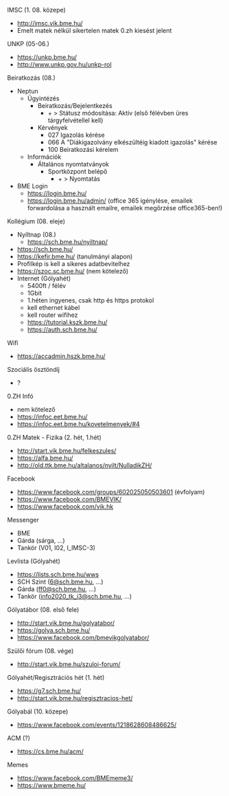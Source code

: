 IMSC (1. 08. közepe)
- http://imsc.vik.bme.hu/
- Emelt matek nélkül sikertelen matek 0.zh kiesést jelent

UNKP (05-06.)
- https://unkp.bme.hu/
- http://www.unkp.gov.hu/unkp-rol

Beiratkozás (08.)
- Neptun
	- Ügyintézés
		- Beiratkozás/Bejelentkezés
			- \+ > Státusz módosítása: Aktív (első félévben üres tárgyfelvétellel kell)
		- Kérvények
			- 027 Igazolás kérése
			- 066 A "Diákigazolvány elkészültéig kiadott igazolás" kérése 
			- 100 Beiratkozási kérelem
	- Információk
		- Általános nyomtatványok
			- Sportközpont belépő
				- \+ > Nyomtatás
- BME Login
	- https://login.bme.hu/
	- https://login.bme.hu/admin/ (office 365 igénylése, emailek forwardolása a használt emailre, emailek megőrzése office365-ben!)

Kollégium (08. eleje)
- Nyíltnap (08.)
	- https://sch.bme.hu/nyiltnap/
- https://sch.bme.hu/
- https://kefir.bme.hu/ (tanulmányi alapon)
- Profilkép is kell a sikeres adatbevitelhez
- https://szoc.sc.bme.hu/ (nem kötelező)
- Internet (Gólyahét)
	- 5400ft / félév
	- 1Gbit
	- 1.héten ingyenes, csak http és https protokol
	- kell ethernet kábel
	- kell router wifihez
	- https://tutorial.kszk.bme.hu/
	- https://auth.sch.bme.hu/

Wifi
- https://accadmin.hszk.bme.hu/

Szociális ösztöndíj
- ?

0.ZH Infó 
- nem kötelező
- https://infoc.eet.bme.hu/
- https://infoc.eet.bme.hu/kovetelmenyek/#4

0.ZH Matek - Fizika (2. hét, 1.hét)
- http://start.vik.bme.hu/felkeszules/
- https://alfa.bme.hu/
- http://old.ttk.bme.hu/altalanos/nyilt/NulladikZH/

Facebook
- https://www.facebook.com/groups/602025050503601 (évfolyam)
- https://www.facebook.com/BMEVIK/
- https://www.facebook.com/vik.hk

Messenger
- BME
- Gárda (sárga, ...)
- Tankör (V01, I02, I_IMSC-3)

Levlista (Gólyahét)
- https://lists.sch.bme.hu/wws
- SCH Szint (6@sch.bme.hu, ...)
- Gárda (ff0@sch.bme.hu, ...)
- Tankör (info2020_tk_i3@sch.bme.hu, ...)

Gólyatábor (08. első fele)
- http://start.vik.bme.hu/golyatabor/
- https://golya.sch.bme.hu/
- https://www.facebook.com/bmevikgolyatabor/

Szülői fórum (08. vége)
- http://start.vik.bme.hu/szuloi-forum/

Gólyahét/Regisztrációs hét (1. hét)
- https://g7.sch.bme.hu/
- http://start.vik.bme.hu/regisztracios-het/

Gólyabál (10. közepe)
- https://www.facebook.com/events/1218628608486625/

ACM (?)
- https://cs.bme.hu/acm/

Memes
- https://www.facebook.com/BMEmeme3/
- https://www.bmeme.hu/
